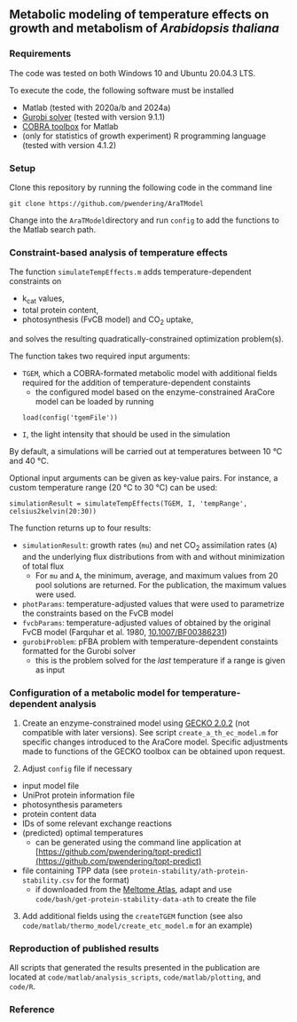 ## Metabolic modeling of temperature effects on growth and metabolism of _Arabidopsis thaliana_

### Requirements

The code was tested on both Windows 10 and Ubuntu 20.04.3 LTS.

To execute the code, the following software must be installed

* Matlab (tested with 2020a/b and 2024a)
* [Gurobi solver](https://www.gurobi.com/) (tested with version 9.1.1)
* [COBRA toolbox](https://opencobra.github.io/cobratoolbox/stable/) for Matlab
* (only for statistics of growth experiment) R programming language (tested with version 4.1.2)

### Setup

Clone this repository by running the following code in the command line
```
git clone https://github.com/pwendering/AraTModel
```

Change into the `AraTModel`directory and run `config` to add the functions to the Matlab search path.

### Constraint-based analysis of temperature effects

The function `simulateTempEffects.m` adds temperature-dependent constraints on 
* k<sub>cat</sub> values,
* total protein content,
* photosynthesis (FvCB model) and CO<sub>2</sub> uptake,

and solves the resulting quadratically-constrained optimization problem(s).

The function takes two required input arguments:
* `TGEM`, which a COBRA-formated metabolic model with additional fields required for the addition of temperature-dependent constaints
	- the configured model based on the enzyme-constrained AraCore model can be loaded by running
	```
	load(config('tgemFile'))
	```
* `I`, the light intensity that should be used in the simulation

By default, a simulations will be carried out at temperatures between 10 °C and 40 °C.

Optional input arguments can be given as key-value pairs. For instance, a custom temperature range (20 °C to 30 °C) can be used:
```
simulationResult = simulateTempEffects(TGEM, I, 'tempRange', celsius2kelvin(20:30))
```

The function returns up to four results:
* `simulationResult`: growth rates (`mu`) and net CO<sub>2</sub> assimilation rates (`A`) and the underlying flux distributions from with and without minimization of total flux
	- For `mu` and `A`, the minimum, average, and maximum values from 20 pool solutions are returned. For the publication, the maximum values were used.
* `photParams`: temperature-adjusted values that were used to parametrize the constraints based on the FvCB model
* `fvcbParams`: temperature-adjusted values of obtained by the original FvCB model (Farquhar et al. 1980, [10.1007/BF00386231](https://doi.org/10.1007/BF00386231))
* `gurobiProblem`: pFBA problem with temperature-dependent constaints formatted for the Gurobi solver
	- this is the problem solved for the _last_ temperature if a range is given as input
	
### Configuration of a metabolic model for temperature-dependent analysis

1. Create an enzyme-constrained model using [GECKO 2.0.2](https://github.com/SysBioChalmers/GECKO/tree/v2.0.2) (not compatible with later versions). See script `create_a_th_ec_model.m` for specific changes introduced to the AraCore model. Specific adjustments made to functions of the GECKO toolbox can be obtained upon request.

2. Adjust `config` file if necessary
* input model file
* UniProt protein information file
* photosynthesis parameters
* protein content data
* IDs of some relevant exchange reactions
* (predicted) optimal temperatures
	- can be generated using the command line application at [https://github.com/pwendering/topt-predict](https://github.com/pwendering/topt-predict)
* file containing TPP data (see `protein-stability/ath-protein-stability.csv` for the format)
	- if downloaded from the [Meltome Atlas](https://meltomeatlas.proteomics.wzw.tum.de/master_meltomeatlasapp/), adapt and use `code/bash/get-protein-stability-data-ath` to create the file

3. Add additional fields using the `createTGEM` function (see also `code/matlab/thermo_model/create_etc_model.m` for an example)

### Reproduction of published results

All scripts that generated the results presented in the publication are located at `code/matlab/analysis_scripts`, `code/matlab/plotting`, and `code/R`.

### Reference
